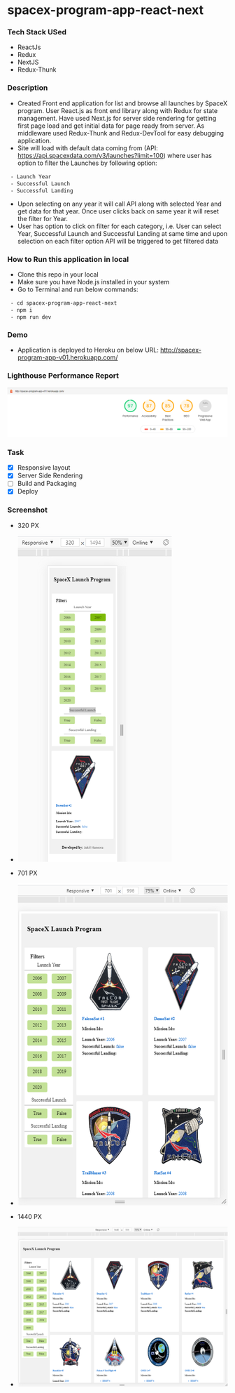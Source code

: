 # spacex-program-app-react-next

### Tech Stack USed
- ReactJs
- Redux
- NextJS
- Redux-Thunk

### Description
- Created Front end application for list and browse all launches by SpaceX program. User React.js as front end library along with Redux for state management. Have used Next.js for server side rendering for getting first page load and get initial data for page ready from server. As middleware used Redux-Thunk and Redux-DevTool for easy debugging application. 
- Site will load with default data coming from (API: https://api.spacexdata.com/v3/launches?limit=100) where user has option to filter the Launches by following option:
```
 - Launch Year
 - Successful Launch
 - Successful Landing
```
- Upon selecting on any year it will call API along with selected Year and get data for that year. Once user clicks back on same year it will reset the filter for Year.
- User has option to click on filter for each category, i.e. User can select Year, Successful Launch and Successful Landing at same time and upon selection on each filter option API will be triggered to get filtered data

### How to Run this application in local
- Clone this repo in your local
- Make sure you have Node.js installed in your system
- Go to Terminal and run below commands:
```
 - cd spacex-program-app-react-next
 - npm i
 - npm run dev
```
### Demo
- Application is deployed to Heroku on below URL:
 http://spacex-program-app-v01.herokuapp.com/

### Lighthouse Performance Report
![Lighthouse Performance Report](https://github.com/jekilhansora901/spacex-program-app-react-next/blob/master/next-performance.PNG)

### Task 
- [x] Responsive layout
- [x] Server Side Rendering
- [ ] Build and Packaging
- [x] Deploy

### Screenshot
* 320 PX 
- ![320 px view](https://github.com/jekilhansora901/spacex-program-app-react-next/blob/master/sc_320.PNG)
* 701 PX 
- ![701 px view](https://github.com/jekilhansora901/spacex-program-app-react-next/blob/master/sc_701.PNG)
* 1440 PX 
- ![1440 px view](https://github.com/jekilhansora901/spacex-program-app-react-next/blob/master/sc_1440.PNG)

